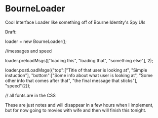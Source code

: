 # BourneLoader
Cool Interface Loader like something off of Bourne Identity's Spy UIs

Draft:

loader = new BourneLoader();

//messages and speed

loader.preloadMsgs(["loading this", "loading that", "something else"], 2);

loader.postLoadMsgs({"top":["Title of that user is looking at", "Simple instuction"], "bottom":["Some info about what user is looking at", "Some other info that comes after that", "the final message that sticks"], "speed":2});


// all fonts are in the CSS

These are just notes and will disappear in a few hours when I implement, but for now going to movies with wife and then will finish this tonight.



